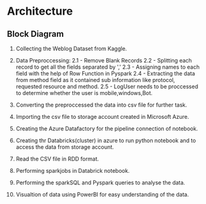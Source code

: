 # Architecture

## Block Diagram

1. Collecting the Weblog Dataset from Kaggle.
2. Data Preproccessing:
   2.1 - Remove Blank Records
   2.2 - Splitting each record to get all the fields separated by ','
   2.3 - Assigning names to each field with the help of Row Function in Pyspark
   2.4 - Extracting the data from method field as it contained sub information like protocol,
         requested resource and method.
   2.5 - LogUser needs to be proccessed to determine whether the user is mobile,windows,Bot.

3. Converting the preproccessed the data into csv file for further task.
4. Importing the csv file to storage account created in Microsoft Azure.
5. Creating the Azure Datafactory for the pipeline connection of notebook.
6. Creating thr Databricks(cluster) in azure to run python notebook and to access the data from
   storage account.
7. Read the CSV file in RDD format.
8. Performing sparkjobs in Databrick notebook.
9. Performing the sparkSQL and Pyspark queries to analyse the data.
10. Visualtion of data using PowerBI for easy understanding of the data.
         